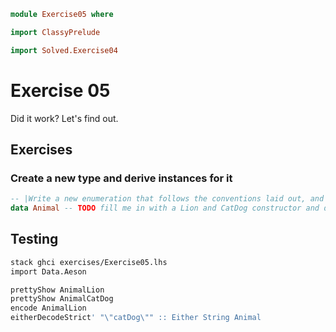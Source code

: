 ```haskell
module Exercise05 where

import ClassyPrelude

import Solved.Exercise04
```

# Exercise 05

Did it work? Let's find out.

## Exercises

### Create a new type and derive instances for it

```haskell
-- |Write a new enumeration that follows the conventions laid out, and call the new derivation function on it.
data Animal -- TODO fill me in with a Lion and CatDog constructor and derive enum instances
```

## Testing

```bash
stack ghci exercises/Exercise05.lhs
import Data.Aeson

prettyShow AnimalLion
prettyShow AnimalCatDog
encode AnimalLion
eitherDecodeStrict' "\"catDog\"" :: Either String Animal
```
